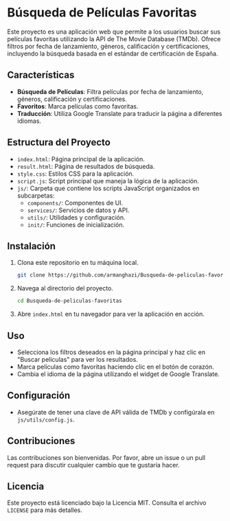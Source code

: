 # Búsqueda de Películas Favoritas

Este proyecto es una aplicación web que permite a los usuarios buscar sus películas favoritas utilizando la API de The Movie Database (TMDb). Ofrece filtros por fecha de lanzamiento, géneros, calificación y certificaciones, incluyendo la búsqueda basada en el estándar de certificación de España.

## Características

- **Búsqueda de Películas**: Filtra películas por fecha de lanzamiento, géneros, calificación y certificaciones.
- **Favoritos**: Marca películas como favoritas.
- **Traducción**: Utiliza Google Translate para traducir la página a diferentes idiomas.

## Estructura del Proyecto

- `index.html`: Página principal de la aplicación.
- `result.html`: Página de resultados de búsqueda.
- `style.css`: Estilos CSS para la aplicación.
- `script.js`: Script principal que maneja la lógica de la aplicación.
- `js/`: Carpeta que contiene los scripts JavaScript organizados en subcarpetas:
  - `components/`: Componentes de UI.
  - `services/`: Servicios de datos y API.
  - `utils/`: Utilidades y configuración.
  - `init/`: Funciones de inicialización.

## Instalación

1. Clona este repositorio en tu máquina local.
   ```bash
   git clone https://github.com/armanghazi/Busqueda-de-peliculas-favoritas.git
   ```
2. Navega al directorio del proyecto.
   ```bash
   cd Busqueda-de-peliculas-favoritas
   ```
3. Abre `index.html` en tu navegador para ver la aplicación en acción.

## Uso

- Selecciona los filtros deseados en la página principal y haz clic en "Buscar películas" para ver los resultados.
- Marca películas como favoritas haciendo clic en el botón de corazón.
- Cambia el idioma de la página utilizando el widget de Google Translate.

## Configuración

- Asegúrate de tener una clave de API válida de TMDb y configúrala en `js/utils/config.js`.

## Contribuciones

Las contribuciones son bienvenidas. Por favor, abre un issue o un pull request para discutir cualquier cambio que te gustaría hacer.

## Licencia

Este proyecto está licenciado bajo la Licencia MIT. Consulta el archivo `LICENSE` para más detalles.
